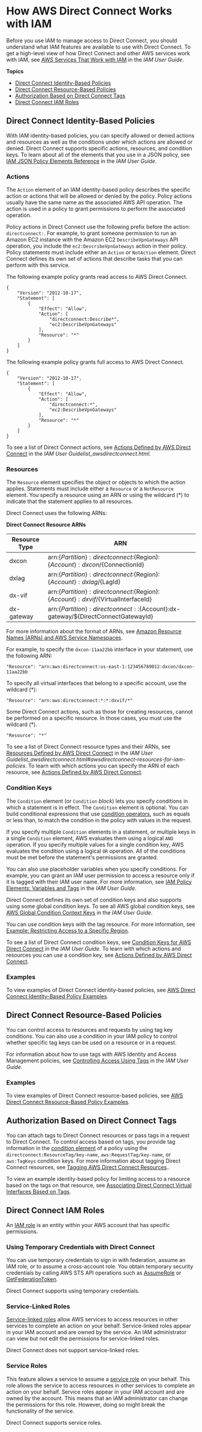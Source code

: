 # How AWS Direct Connect Works with IAM<a name="security_iam_service-with-iam"></a>

Before you use IAM to manage access to Direct Connect, you should understand what IAM features are available to use with Direct Connect\. To get a high\-level view of how Direct Connect and other AWS services work with IAM, see [AWS Services That Work with IAM](https://docs.aws.amazon.com/IAM/latest/UserGuide/reference_aws-services-that-work-with-iam.html) in the *IAM User Guide*\.

**Topics**
+ [Direct Connect Identity\-Based Policies](#security_iam_service-with-iam-id-based-policies)
+ [Direct Connect Resource\-Based Policies](#security_iam_service-with-iam-resource-based-policies)
+ [Authorization Based on Direct Connect Tags](#security_iam_service-with-iam-tags)
+ [Direct Connect IAM Roles](#security_iam_service-with-iam-roles)

## Direct Connect Identity\-Based Policies<a name="security_iam_service-with-iam-id-based-policies"></a>

With IAM identity\-based policies, you can specify allowed or denied actions and resources as well as the conditions under which actions are allowed or denied\. Direct Connect supports specific actions, resources, and condition keys\. To learn about all of the elements that you use in a JSON policy, see [IAM JSON Policy Elements Reference](https://docs.aws.amazon.com/IAM/latest/UserGuide/reference_policies_elements.html) in the *IAM User Guide*\.

### Actions<a name="security_iam_service-with-iam-id-based-policies-actions"></a>

The `Action` element of an IAM identity\-based policy describes the specific action or actions that will be allowed or denied by the policy\. Policy actions usually have the same name as the associated AWS API operation\. The action is used in a policy to grant permissions to perform the associated operation\. 

Policy actions in Direct Connect use the following prefix before the action: `directconnect:`\. For example, to grant someone permission to run an Amazon EC2 instance with the Amazon EC2 `DescribeVpnGateways` API operation, you include the `ec2:DescribeVpnGateways` action in their policy\. Policy statements must include either an `Action` or `NotAction` element\. Direct Connect defines its own set of actions that describe tasks that you can perform with this service\.

The following example policy grants read access to AWS Direct Connect\.

```
{
    "Version": "2012-10-17",
    "Statement": [
        {
            "Effect": "Allow",
            "Action": [
                "directconnect:Describe*",
                "ec2:DescribeVpnGateways"
            ],
            "Resource": "*"
        }
    ]
}
```

The following example policy grants full access to AWS Direct Connect\.

```
{
    "Version": "2012-10-17",
    "Statement": [
        {
            "Effect": "Allow",
            "Action": [
                "directconnect:*",
                "ec2:DescribeVpnGateways"
            ],
            "Resource": "*"
        }
    ]
}
```



To see a list of Direct Connect actions, see [Actions Defined by AWS Direct Connect](https://docs.aws.amazon.com/IAM/latest/UserGuide/list_awskeymanagementservice.html#awskeymanagementservice-actions-as-permissions) in the *IAM User Guidelist\_awsdirectconnect\.html*\.

### Resources<a name="security_iam_service-with-iam-id-based-policies-resources"></a>

The `Resource` element specifies the object or objects to which the action applies\. Statements must include either a `Resource` or a `NotResource` element\. You specify a resource using an ARN or using the wildcard \(\*\) to indicate that the statement applies to all resources\.



Direct Connect uses the following ARNs:


**Direct Connect Resource ARNs**  

| Resource Type | ARN | 
| --- | --- | 
| dxcon | arn:$\{Partition\}:directconnect:$\{Region\}:$\{Account\}:dxcon/$\{ConnectionId\} | 
| dxlag |  arn:$\{Partition\}:directconnect:$\{Region\}:$\{Account\}:dxlag/$\{LagId\} | 
| dx\-vif | arn:$\{Partition\}:directconnect:$\{Region\}:$\{Account\}:dxvif/$\{VirtualInterfaceId\} | 
| dx\-gateway | arn:$\{Partition\}:directconnect::$\{Account\}:dx\-gateway/$\{DirectConnectGatewayId\} | 

For more information about the format of ARNs, see [Amazon Resource Names \(ARNs\) and AWS Service Namespaces](https://docs.aws.amazon.com/general/latest/gr/aws-arns-and-namespaces.html)\.

For example, to specify the `dxcon-11aa22bb` interface in your statement, use the following ARN:

```
"Resource": "arn:aws:directconnect:us-east-1:123456789012:dxcon/dxcon-11aa22bb
```

To specify all virtual interfaces that belong to a specific account, use the wildcard \(\*\):

```
"Resource": "arn:aws:directconnect:*:*:dxvif/*"
```

Some Direct Connect actions, such as those for creating resources, cannot be performed on a specific resource\. In those cases, you must use the wildcard \(\*\)\.

```
"Resource": "*"
```

To see a list of Direct Connect resource types and their ARNs, see [Resources Defined by AWS Direct Connect](https://docs.aws.amazon.com/IAM/latest/UserGuide/list_awskeymanagementservice.html#awskeymanagementservice-resources-for-iam-policies) in the *IAM User Guidelist\_awsdirectconnect\.html\#awsdirectconnect\-resources\-for\-iam\-policies*\. To learn with which actions you can specify the ARN of each resource, see [Actions Defined by AWS Direct Connect](https://docs.aws.amazon.com/IAM/latest/UserGuide/list_awskeymanagementservice.html#awskeymanagementservice-actions-as-permissions)\.

### Condition Keys<a name="security_iam_service-with-iam-id-based-policies-conditionkeys"></a>

The `Condition` element \(or `Condition` *block*\) lets you specify conditions in which a statement is in effect\. The `Condition` element is optional\. You can build conditional expressions that use [condition operators](https://docs.aws.amazon.com/IAM/latest/UserGuide/reference_policies_elements_condition_operators.html), such as equals or less than, to match the condition in the policy with values in the request\. 

If you specify multiple `Condition` elements in a statement, or multiple keys in a single `Condition` element, AWS evaluates them using a logical `AND` operation\. If you specify multiple values for a single condition key, AWS evaluates the condition using a logical `OR` operation\. All of the conditions must be met before the statement's permissions are granted\.

 You can also use placeholder variables when you specify conditions\. For example, you can grant an IAM user permission to access a resource only if it is tagged with their IAM user name\. For more information, see [IAM Policy Elements: Variables and Tags](https://docs.aws.amazon.com/IAM/latest/UserGuide/reference_policies_variables.html) in the *IAM User Guide*\. 

Direct Connect defines its own set of condition keys and also supports using some global condition keys\. To see all AWS global condition keys, see [AWS Global Condition Context Keys](https://docs.aws.amazon.com/IAM/latest/UserGuide/reference_policies_condition-keys.html) in the *IAM User Guide*\.



You can use condition keys with the tag resource\. For more information, see [Example: Restricting Access to a Specific Region](https://docs.aws.amazon.com/AWSEC2/latest/UserGuide/ExamplePolicies_EC2.html#iam-example-region)\. 

To see a list of Direct Connect condition keys, see [Condition Keys for AWS Direct Connect](https://docs.aws.amazon.com/IAM/latest/UserGuide/list_awskeymanagementservice.html#awskeymanagementservice-policy-keys) in the *IAM User Guide*\. To learn with which actions and resources you can use a condition key, see [Actions Defined by AWS Direct Connect](https://docs.aws.amazon.com/IAM/latest/UserGuide/list_awskeymanagementservice.html#awskeymanagementservice-actions-as-permissions)\.

### Examples<a name="security_iam_service-with-iam-id-based-policies-examples"></a>



To view examples of Direct Connect identity\-based policies, see [AWS Direct Connect Identity\-Based Policy Examples](security_iam_id-based-policy-examples.md)\.

## Direct Connect Resource\-Based Policies<a name="security_iam_service-with-iam-resource-based-policies"></a>

You can control access to resources and requests by using tag key conditions\. You can also use a condition in your IAM policy to control whether specific tag keys can be used on a resource or in a request\. 

For information about how to use tags with AWS Identity and Access Management policies, see [Controlling Access Using Tags](https://docs.aws.amazon.com/IAM/latest/UserGuide/access_iam-tags.html) in the *IAM User Guide*\.

### Examples<a name="security_iam_service-with-iam-resource-based-policies-examples"></a>



To view examples of Direct Connect resource\-based policies, see [AWS Direct Connect Resource\-Based Policy Examples](security_iam_resource-based-policy-examples.md)\.

## Authorization Based on Direct Connect Tags<a name="security_iam_service-with-iam-tags"></a>

You can attach tags to Direct Connect resources or pass tags in a request to Direct Connect\. To control access based on tags, you provide tag information in the [condition element](https://docs.aws.amazon.com/IAM/latest/UserGuide/reference_policies_elements_condition.html) of a policy using the `directconnect:ResourceTag/key-name`, `aws:RequestTag/key-name`, or `aws:TagKeys` condition keys\. For more information about tagging Direct Connect resources, see [Tagging AWS Direct Connect Resources](using-tags.md)\.\.

To view an example identity\-based policy for limiting access to a resource based on the tags on that resource, see [Associating Direct Connect Virtual Interfaces Based on Tags](security_iam_resource-based-policy-examples.md#security_iam_resource-based-policy-examples-associate-interface)\.

## Direct Connect IAM Roles<a name="security_iam_service-with-iam-roles"></a>

An [IAM role](https://docs.aws.amazon.com/IAM/latest/UserGuide/id_roles.html) is an entity within your AWS account that has specific permissions\.

### Using Temporary Credentials with Direct Connect<a name="security_iam_service-with-iam-roles-tempcreds"></a>

You can use temporary credentials to sign in with federation, assume an IAM role, or to assume a cross\-account role\. You obtain temporary security credentials by calling AWS STS API operations such as [AssumeRole](https://docs.aws.amazon.com/STS/latest/APIReference/API_AssumeRole.html) or [GetFederationToken](https://docs.aws.amazon.com/STS/latest/APIReference/API_GetFederationToken.html)\. 

Direct Connect supports using temporary credentials\. 

### Service\-Linked Roles<a name="security_iam_service-with-iam-roles-service-linked"></a>

[Service\-linked roles](https://docs.aws.amazon.com/IAM/latest/UserGuide/id_roles_terms-and-concepts.html#iam-term-service-linked-role) allow AWS services to access resources in other services to complete an action on your behalf\. Service\-linked roles appear in your IAM account and are owned by the service\. An IAM administrator can view but not edit the permissions for service\-linked roles\.

Direct Connect does not support service\-linked roles\.

### Service Roles<a name="security_iam_service-with-iam-roles-service"></a>

This feature allows a service to assume a [service role](https://docs.aws.amazon.com/IAM/latest/UserGuide/id_roles_terms-and-concepts.html#iam-term-service-role) on your behalf\. This role allows the service to access resources in other services to complete an action on your behalf\. Service roles appear in your IAM account and are owned by the account\. This means that an IAM administrator can change the permissions for this role\. However, doing so might break the functionality of the service\.

Direct Connect supports service roles\. 